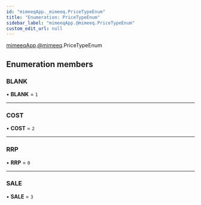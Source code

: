 ```yaml
---
id: "mimeeqApp._mimeeq.PriceTypeEnum"
title: "Enumeration: PriceTypeEnum"
sidebar_label: "mimeeqApp.@mimeeq.PriceTypeEnum"
custom_edit_url: null
---
```


[mimeeqApp](../modules/mimeeqApp.md).[@mimeeq](../namespaces/mimeeqApp._mimeeq.md).PriceTypeEnum

## Enumeration members

### BLANK

• **BLANK** = `1`

___

### COST

• **COST** = `2`

___

### RRP

• **RRP** = `0`

___

### SALE

• **SALE** = `3`
